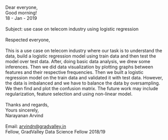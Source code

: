 Dear everyone, <br>
Good morning! <br>
18 - Jan - 2019 <br>
<br>
Subject: use case on telecom industry using logistic regression <br>
<br>
Respected everyone, <br>
<br>
This is a use case on telecom industry where our task is to understand the data, build a logistic regression model using 
train data and then test the model over test data. After, doing basic data analysis, we drew some inferences. Then we did 
data visualization by plotting graphs between features and their respective frequencies. Then we built a logistic regression 
model on the train data and validated it with test data. However, the data is imbalanced and we have to balance the data by 
oversampling. We then find and plot the confusion matrix. The future work may include regularization, feature selection and 
using non-linear model. <br>
<br>
Thanks and regards, <br>
Yours sincerely, <br>
Narayanan Arvind <br>
<br>
Email: arvindn@gradvalley.in <br>
Fellow, GradValley Data Science Fellow 2018/19



